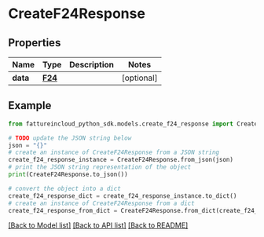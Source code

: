 # CreateF24Response



## Properties

Name | Type | Description | Notes
------------ | ------------- | ------------- | -------------
**data** | [**F24**](F24.md) |  | [optional] 

## Example

```python
from fattureincloud_python_sdk.models.create_f24_response import CreateF24Response

# TODO update the JSON string below
json = "{}"
# create an instance of CreateF24Response from a JSON string
create_f24_response_instance = CreateF24Response.from_json(json)
# print the JSON string representation of the object
print(CreateF24Response.to_json())

# convert the object into a dict
create_f24_response_dict = create_f24_response_instance.to_dict()
# create an instance of CreateF24Response from a dict
create_f24_response_from_dict = CreateF24Response.from_dict(create_f24_response_dict)
```
[[Back to Model list]](../README.md#documentation-for-models) [[Back to API list]](../README.md#documentation-for-api-endpoints) [[Back to README]](../README.md)


